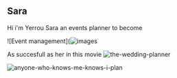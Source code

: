 ## Sara

Hi i'm Yerrou Sara an events planner to become 

![Event management](![images](https://user-images.githubusercontent.com/100361974/158237224-1834c252-4ccf-47e2-b03c-a739be346f87.png)

As succesfull as her in this movie ![the-wedding-planner](https://user-images.githubusercontent.com/100361974/158233973-124d0c4a-352e-481b-84f2-2890e59cd3f7.gif)

![anyone-who-knows-me-knows-i-plan](https://user-images.githubusercontent.com/100361974/158236437-71977c06-3763-448a-b73c-7023be4dfe97.gif)
